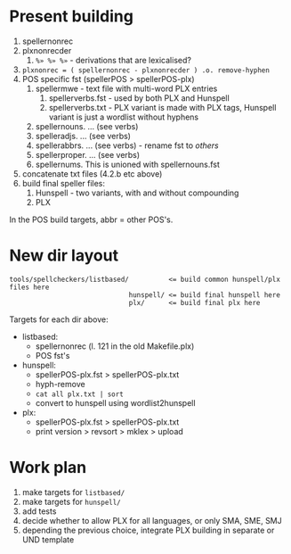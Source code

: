 # Present building

1. spellernonrec
2. plxnonrecder
   1. `%» %» %»` - derivations that are lexicalised?
3. `plxnonrec = ( spellernonrec - plxnonrecder ) .o. remove-hyphen`
4. POS specific fst (spellerPOS > spellerPOS-plx)
   1. spellermwe - text file with multi-word PLX entries
      1. spellerverbs.fst - used by both PLX and Hunspell
      2. spellerverbs.txt - PLX variant is made with PLX tags, Hunspell variant is
         just a wordlist without hyphens
   2. spellernouns. ... (see verbs)
   3. spelleradjs. ... (see verbs)
   4. spellerabbrs. ... (see verbs) - rename fst to _others_
   5. spellerproper. ... (see verbs)
   6. spellernums. This is unioned with spellernouns.fst
5. concatenate txt files (4.2.b etc above)
6. build final speller files:
   1. Hunspell - two variants, with and without compounding
   2. PLX

In the POS build targets, abbr = other POS's.

# New dir layout

```
tools/spellcheckers/listbased/          <= build common hunspell/plx files here
                              hunspell/ <= build final hunspell here
                              plx/      <= build final plx here
```

Targets for each dir above:

- listbased:
  - spellernonrec (l. 121 in the old Makefile.plx)
  - POS fst's
- hunspell:
  - spellerPOS-plx.fst > spellerPOS-plx.txt
  - hyph-remove
  - `cat all plx.txt | sort`
  - convert to hunspell using wordlist2hunspell
- plx:
  - spellerPOS-plx.fst > spellerPOS-plx.txt
  - print version > revsort > mklex > upload

# Work plan

1. make targets for `listbased/`
2. make targets for `hunspell/`
3. add tests
4. decide whether to allow PLX for all languages, or only SMA, SME, SMJ
5. depending the previous choice, integrate PLX building in separate or UND template
